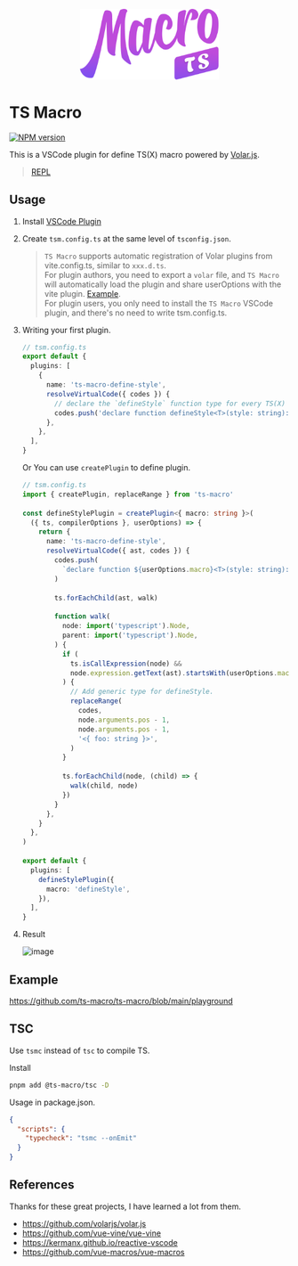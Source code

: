 <p align="center">
  <img src="./packages/vscode/assets/logo.png" width="250px" />
</p>

# TS Macro

<a href="https://npmjs.com/package/ts-macro">
  <img src="https://img.shields.io/npm/v/ts-macro.svg" alt="NPM version">
</a>

This is a VSCode plugin for define TS(X) macro powered by [Volar.js](https://github.com/volarjs/volar.js).

> [REPL](https://repl.zmjs.dev)

## Usage

1. Install [VSCode Plugin](https://marketplace.visualstudio.com/items?itemName=zhiyuanzmj.vscode-ts-macro)

2. Create `tsm.config.ts` at the same level of `tsconfig.json`.
   > `TS Macro` supports automatic registration of Volar plugins from vite.config.ts, similar to `xxx.d.ts`. \
     For plugin authors, you need to export a `volar` file, and `TS Macro` will automatically load the plugin and share userOptions with the vite plugin. [Example](https://github.com/zhiyuanzmj/unplugin-vue-reactivity-function/tree/main/src). \
     For plugin users, you only need to install the `TS Macro` VSCode plugin, and there's no need to write tsm.config.ts.

3. Writing your first plugin.

   ```ts
   // tsm.config.ts
   export default {
     plugins: [
       {
         name: 'ts-macro-define-style',
         resolveVirtualCode({ codes }) {
           // declare the `defineStyle` function type for every TS(X) files.
           codes.push('declare function defineStyle<T>(style: string): T ')
         },
       },
     ],
   }
   ```

   Or You can use `createPlugin` to define plugin.

   ```ts
   // tsm.config.ts
   import { createPlugin, replaceRange } from 'ts-macro'

   const defineStylePlugin = createPlugin<{ macro: string }>(
     ({ ts, compilerOptions }, userOptions) => {
       return {
         name: 'ts-macro-define-style',
         resolveVirtualCode({ ast, codes }) {
           codes.push(
             `declare function ${userOptions.macro}<T>(style: string): T `,
           )

           ts.forEachChild(ast, walk)

           function walk(
             node: import('typescript').Node,
             parent: import('typescript').Node,
           ) {
             if (
               ts.isCallExpression(node) &&
               node.expression.getText(ast).startsWith(userOptions.macro)
             ) {
               // Add generic type for defineStyle.
               replaceRange(
                 codes,
                 node.arguments.pos - 1,
                 node.arguments.pos - 1,
                 '<{ foo: string }>',
               )
             }

             ts.forEachChild(node, (child) => {
               walk(child, node)
             })
           }
         },
       }
     },
   )

   export default {
     plugins: [
       defineStylePlugin({
         macro: 'defineStyle',
       }),
     ],
   }
   ```

4. Result
   
   <img width="369" alt="image" src="https://github.com/user-attachments/assets/31578a94-fd0d-4f7d-836d-87d83b8e9bbc">

## Example

https://github.com/ts-macro/ts-macro/blob/main/playground

## TSC

Use `tsmc` instead of `tsc` to compile TS.

Install

```sh
pnpm add @ts-macro/tsc -D
```

Usage in package.json.

```json
{
  "scripts": {
    "typecheck": "tsmc --onEmit"
  }
}
```

## References

Thanks for these great projects, I have learned a lot from them.

- https://github.com/volarjs/volar.js
- https://github.com/vue-vine/vue-vine
- https://kermanx.github.io/reactive-vscode
- https://github.com/vue-macros/vue-macros
